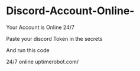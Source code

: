 # Discord-Account-Online-
Your Account is Online 24/7

Paste your discord Token in the secrets

And run this code 

24/7 online 
uptimerobot.com/
